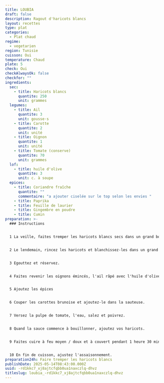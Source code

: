```yaml
---
title: LOUBIA
draft: false
description: Ragout d'haricots blancs
layout: recettes
type: plat
categories:
  - Plat chaud
regime:
  - vegetarien
region: Tunisie
cuisson: Oui
temperature: Chaud
plate: 5
check: Oui
checkAlwaysOk: false
checkfor: ""
ingredients:
  sec:
    - title: Haricots blancs
      quantite: 250
      unit: grammes
  legumes:
    - title: Ail
      quantite: 3
      unit: gousse·s
    - title: Carotte
      quantite: 2
      unit: unité
    - title: Oignon
      quantite: 1
      unit: unité
    - title: Tomate (conserve)
      quantite: 70
      unit: grammes
  lof:
    - title: huile d'olive
      quantite: 3
      unit: c. à soupe
  epices:
    - title: Coriandre fraîche
      quantite: ""
      commentaire: "a ajouter ciselée sur le top selon les envies "
    - title: Paprika
    - title: Feuille de laurier
    - title: Gingembre en poudre
    - title: Cumin
preparation: >-
  ### Instructions


  1 La veille, faites tremper les haricots blancs secs dans un grand bol d'eau.


  2 Le lendemain, rincez les haricots et blanchissez-les dans un grand volume d'eau bouillante pendant 8 minutes.


  3 Egouttez et réservez.


  4 Faites revenir les oignons émincés, l'ail râpé avec l'huile d'olive dans une sauteuse.


  5 Ajoutez les épices


  6 Couper les carottes brunoise et ajoutez-le dans la sauteuse.


  7 Versez la pulpe de tomate, l'eau, salez et poivrez.


  8 Quand la sauce commence à bouillonner, ajoutez vos haricots.


  9 Faites cuire à feu moyen / doux et à couvert pendant 1 heure 30 minutes.


  10 En fin de cuisson, ajustez l'assaisonnement.
preparation24h: Faire tremper les haricots blancs
publishDate: 2025-05-14T08:43:00.000Z
uuid: -rd1kkc7_xj8ajtcfqbb0ua1naxczlq-dhvz
titleslug: loubia_-rd1kkc7_xj8ajtcfqbb0ua1naxczlq-dhvz
---
```

